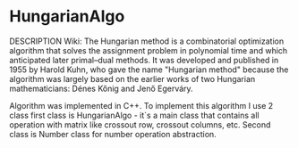 # HungarianAlgo
DESCRIPTION
Wiki:
  The Hungarian method is a combinatorial optimization algorithm that solves the assignment problem in polynomial time and which anticipated later primal–dual methods. It was developed and published in 1955 by Harold Kuhn, who gave the name "Hungarian method" because the algorithm was largely based on the earlier works of two Hungarian mathematicians: Dénes Kőnig and Jenő Egerváry.
  
  
Algorithm was implemented in C++. To implement this algorithm I use 2 class first class is HungarianAlgo - it`s a main class that contains all operation with matrix like crossout row, crossout columns, etc. Second class is Number class for number operation abstraction.
  


 
